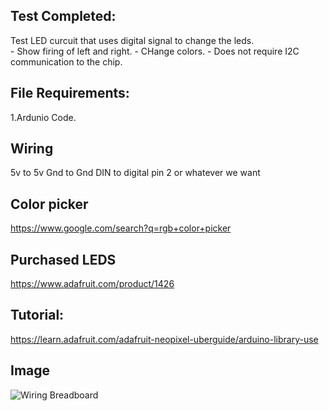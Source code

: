 ## Test Completed:
Test LED curcuit that uses digital signal to change the leds.   
    - Show firing of left and right.
    - CHange colors.
    - Does not require I2C communication to the chip.  

## File Requirements:
1.Ardunio Code.  

## Wiring
5v to 5v
Gnd to Gnd
DIN to digital pin 2 or whatever we want

## Color picker
https://www.google.com/search?q=rgb+color+picker

## Purchased LEDS
https://www.adafruit.com/product/1426  


## Tutorial:  
https://learn.adafruit.com/adafruit-neopixel-uberguide/arduino-library-use  

## Image
![Wiring Breadboard](images/1.JPG)
